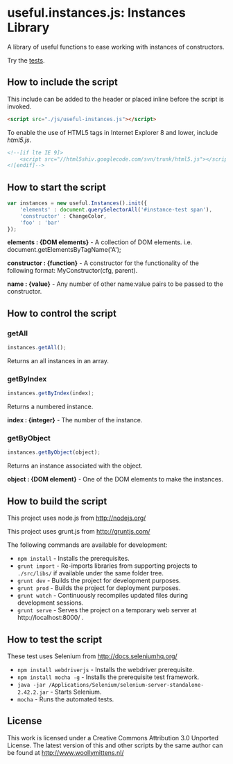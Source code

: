 # useful.instances.js: Instances Library

A library of useful functions to ease working with instances of constructors.

Try the <a href="http://www.woollymittens.nl/useful/default.php?url=useful-instances">tests</a>.

## How to include the script

This include can be added to the header or placed inline before the script is invoked.

```html
<script src="./js/useful-instances.js"></script>
```

To enable the use of HTML5 tags in Internet Explorer 8 and lower, include *html5.js*.

```html
<!--[if lte IE 9]>
	<script src="//html5shiv.googlecode.com/svn/trunk/html5.js"></script>
<![endif]-->
```

## How to start the script

```javascript
var instances = new useful.Instances().init({
	'elements' : document.querySelectorAll('#instance-test span'),
	'constructor' : ChangeColor,
	'foo' : 'bar'
});
```

**elements : {DOM elements}** - A collection of DOM elements. i.e. document.getElementsByTagName('A');

**constructor : {function}** - A constructor for the functionality of the following format: MyConstructor(cfg, parent).

**name : {value}** - Any number of other name:value pairs to be passed to the constructor.

## How to control the script

### getAll

```javascript
instances.getAll();
```

Returns an all instances in an array.

### getByIndex

```javascript
instances.getByIndex(index);
```

Returns a numbered instance.

**index : {integer}** - The number of the instance.

### getByObject

```javascript
instances.getByObject(object);
```

Returns an instance associated with the object.

**object : {DOM element}** - One of the DOM elements to make the instances.

## How to build the script

This project uses node.js from http://nodejs.org/

This project uses grunt.js from http://gruntjs.com/

The following commands are available for development:
+ `npm install` - Installs the prerequisites.
+ `grunt import` - Re-imports libraries from supporting projects to `./src/libs/` if available under the same folder tree.
+ `grunt dev` - Builds the project for development purposes.
+ `grunt prod` - Builds the project for deployment purposes.
+ `grunt watch` - Continuously recompiles updated files during development sessions.
+ `grunt serve` - Serves the project on a temporary web server at http://localhost:8000/ .

## How to test the script

These test uses Selenium from http://docs.seleniumhq.org/

+ `npm install webdriverjs` - Installs the webdriver prerequisite.
+ `npm install mocha -g` - Installs the prerequisite test framework.
+ `java -jar /Applications/Selenium/selenium-server-standalone-2.42.2.jar` - Starts Selenium.
+ `mocha` - Runs the automated tests.

## License

This work is licensed under a Creative Commons Attribution 3.0 Unported License. The latest version of this and other scripts by the same author can be found at http://www.woollymittens.nl/
